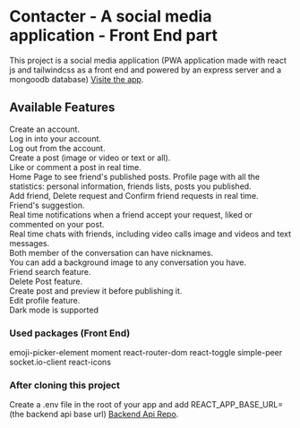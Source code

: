 # Contacter - A social media application - Front End part

This project is a social media application (PWA application made with react js and tailwindcss as a front end and powered by an express server and a mongoodb database) [Visite the app](https://contacter-app.netlify.app).

## Available Features

Create an account.\
Log in into your account.\
Log out from the account.\
Create a post (image or video or text or all).\
Like or comment a post in real time.\
Home Page to see friend's published posts.
Profile page with all the statistics: personal information, friends lists, posts you published.\
Add friend, Delete request and Confirm friend requests in real time.\
Friend's suggestion.\
Real time notifications when a friend accept your request, liked or commented on your post.\
Real time chats with friends, including video calls image and videos and text messages.\
Both member of the conversation can have nicknames.\
You can add a background image to any conversation you have.\
Friend search feature.\
Delete Post feature.\
Create post and preview it before publishing it.\
Edit profile feature.\
Dark mode is supported

### Used packages (Front End)

emoji-picker-element
moment
react-router-dom
react-toggle
simple-peer
socket.io-client
react-icons

### After cloning this project

Create a .env file in the root of your app and add REACT_APP_BASE_URL=(the backend api base url)
[Backend Api Repo](https://github.com/AkliYalaoui/contacter-api).
